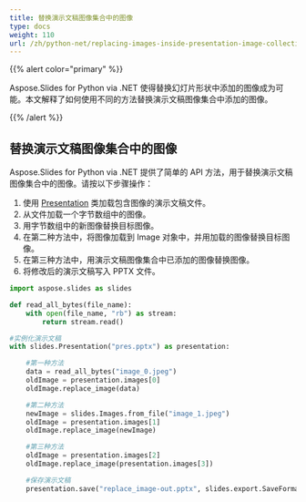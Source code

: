 ```yaml
---
title: 替换演示文稿图像集合中的图像
type: docs
weight: 110
url: /zh/python-net/replacing-images-inside-presentation-image-collection/
---
```


{{% alert color="primary" %}} 

Aspose.Slides for Python via .NET 使得替换幻灯片形状中添加的图像成为可能。本文解释了如何使用不同的方法替换演示文稿图像集合中添加的图像。

{{% /alert %}} 
## **替换演示文稿图像集合中的图像**
Aspose.Slides for Python via .NET 提供了简单的 API 方法，用于替换演示文稿图像集合中的图像。请按以下步骤操作：

1. 使用 [Presentation](https://reference.aspose.com/slides/python-net/aspose.slides/presentation/) 类加载包含图像的演示文稿文件。
1. 从文件加载一个字节数组中的图像。
1. 用字节数组中的新图像替换目标图像。
1. 在第二种方法中，将图像加载到 Image 对象中，并用加载的图像替换目标图像。
1. 在第三种方法中，用演示文稿图像集合中已添加的图像替换图像。
1. 将修改后的演示文稿写入 PPTX 文件。

```py
import aspose.slides as slides

def read_all_bytes(file_name):
    with open(file_name, "rb") as stream:
        return stream.read()

#实例化演示文稿
with slides.Presentation("pres.pptx") as presentation:

    #第一种方法
    data = read_all_bytes("image_0.jpeg")
    oldImage = presentation.images[0]
    oldImage.replace_image(data)

    #第二种方法
    newImage = slides.Images.from_file("image_1.jpeg")
    oldImage = presentation.images[1]
    oldImage.replace_image(newImage)

    #第三种方法
    oldImage = presentation.images[2]
    oldImage.replace_image(presentation.images[3])

    #保存演示文稿
    presentation.save("replace_image-out.pptx", slides.export.SaveFormat.PPTX)
```
